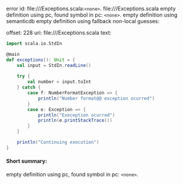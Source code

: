 error id: file://<WORKSPACE>/Exceptions.scala:`<none>`.
file://<WORKSPACE>/Exceptions.scala
empty definition using pc, found symbol in pc: `<none>`.
empty definition using semanticdb
empty definition using fallback
non-local guesses:

offset: 228
uri: file://<WORKSPACE>/Exceptions.scala
text:
```scala
import scala.io.StdIn

@main
def exceptions(): Unit = {
    val input = StdIn.readLine()
    
    try {
        val number = input.toInt
    } catch {
        case f: NumberFormatException => {
            println("Number format@@ exception ocurred")
        }
        case e: Exception => {
            println("Exeception ocurred")
            println(e.printStackTrace())
        }
    }

    println("Continuing execution")
}
```


#### Short summary: 

empty definition using pc, found symbol in pc: `<none>`.